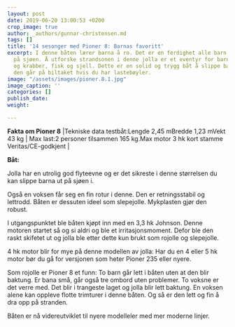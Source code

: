 ```yaml
---
layout: post
date: 2019-06-20 13:00:53 +0200
crop_image: true
author: _authors/gunnar-christensen.md
tags: []
title: '14 sesonger med Pioner 8: Barnas favoritt'
excerpt: I denne båten lærer barna å ro. Det er en ferdighet alle barn bør beherske
  på sjøen. Å utforske strandsonen i denne jolla er et eventyr for barna. Sjøstjerner
  og krabber, fisk og sjell. Dette er en solid og trygg båt å slippe barna ut i. Og
  den går på biltaket hvis du har lastebøyler.
image: "/assets/images/pioner.8.1.jpg"
image_caption: ''
categories: []
publish_date: 
weight: 

---
```

**Fakta om Pioner 8** |Tekniske data testbåt:Lengde 2,45 mBredde 1,23 mVekt 43 kg | Max last:2 personer tilsammen 165 kg.Max motor 3 hk kort stamme Veritas/CE-godkjent |

**Båt:** 

Jolla har en utrolig god flyteevne og er det sikreste i denne størrelsen du kan slippe barna ut på sjøen i.

Også en voksen får seg en fin rotur i denne. Den er retningsstabil og lettrodd. Båten er dessuten ideel som slepejolle. Mykplasten gjør den robust.

I utgangspunktet ble båten kjøpt inn med en 3,3 hk Johnson. Denne motoren startet så og si aldri og ble et irritasjonsmoment. Defor ble den raskt skifetet ut og jolla ble etter dette kun brukt som rojolle og slepejolle.

4 hk motor blir for mye på denne modellen av jolla: Har du en 4 eller 5 hk motor bør du gå for versjonen som heter Pioner 235 eller nyere.

Som rojolle er Pioner 8 et funn: To barn går lett i båten uten at den blir baktung. Er bana små, går også tre ombord uten problemer. To voksne er det verre med. Det blir i trangeste laget og jolla blir lett baktung. En voksen alene kan oppleve flotte trimturer i denne båten. Og så er den lett og fin å dra opp på stranden.

Båten er nå videreutviklet til nyere modelleler med mer moderne linjer.
